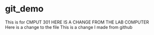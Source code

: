 # git_demo
This is for CMPUT 301
HERE IS A CHANGE FROM THE LAB COMPUTER Here is a change to the file
This is a change I made from github
